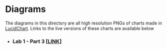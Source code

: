 # Diagrams
The diagrams in this directory are all high resolution PNGs of charts made in [LucidChart](https://lucid.co/product/lucidchart). Links to the live versions of these charts are available below

- ### Lab 1 - Part 3 [[LINK](https://lucid.app/documents/view/687ab0c2-3bfc-4fde-ad75-c57b65164405)]
